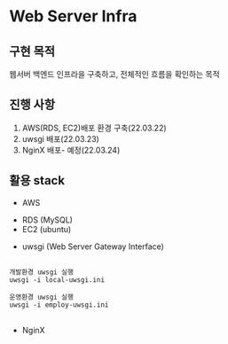 # Web Server Infra

## 구현 목적
웹서버 백엔드 인프라을 구축하고, 전체적인 흐름을 확인하는 목적

## 진행 사항
1. AWS(RDS, EC2)배포 환경 구축(22.03.22)
2. uwsgi 배포(22.03.23)
3. NginX 배포- 예정(22.03.24)

## 활용 stack  
- AWS 
 * RDS (MySQL)
 * EC2 (ubuntu)
- uwsgi (Web Server Gateway Interface)
<pre>
<code>
개발환경 uwsgi 실행
uwsgi -i local-uwsgi.ini

운영환경 uwsgi 실행
uwsgi -i employ-uwsgi.ini
</code>
</pre>
- NginX



